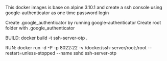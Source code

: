 This docker images is base on alpine:3.10.1 and create a ssh console using google-authenticator as one time password login

Create .google_authenticator by running google-authenticator
Create root folder with .google_authenticator

BUILD:
docker build -t ssh-server-otp .

RUN:
docker run -d -P -p 8022:22 -v /docker/ssh-server/root:/root --restart=unless-stopped --name sshd ssh-server-otp
